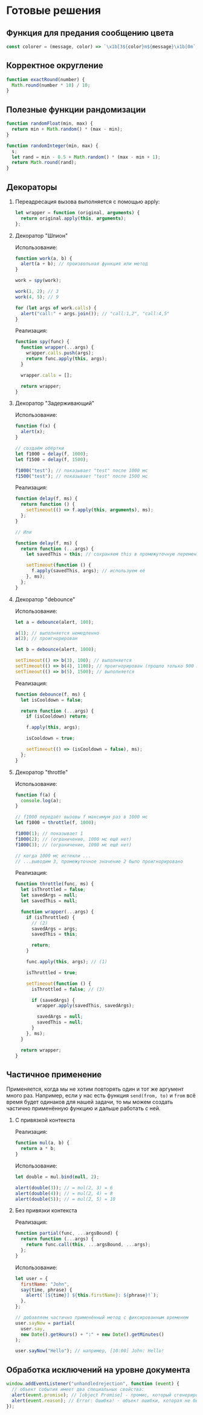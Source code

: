 # Готовые решения

## Функция для предания сообщению цвета

```js
const colorer = (message, color) => `\x1b[3${color}m${message}\x1b[0m`;
```

## Корректное округление

```js
function exactRound(number) {
  Math.round(number * 10) / 10;
}
```

## Полезные функции рандомизации

```js
function randomFloat(min, max) {
  return min + Math.random() * (max - min);
}

function randomInteger(min, max) {
  s;
  let rand = min - 0.5 + Math.random() * (max - min + 1);
  return Math.round(rand);
}
```

## Декораторы

1. Переадресация вызова выполняется с помощью apply:

   ```js
   let wrapper = function (original, arguments) {
     return original.apply(this, arguments);
   };
   ```

2. Декоратор "Шпион"

   Использование:

   ```js
   function work(a, b) {
     alert(a + b); // произвольная функция или метод
   }

   work = spy(work);

   work(1, 2); // 3
   work(4, 5); // 9

   for (let args of work.calls) {
     alert("call:" + args.join()); // "call:1,2", "call:4,5"
   }
   ```

   Реализация:

   ```js
   function spy(func) {
     function wrapper(...args) {
       wrapper.calls.push(args);
       return func.apply(this, args);
     }

     wrapper.calls = [];

     return wrapper;
   }
   ```

3. Декоратор "Задерживающий"

   Использование:

   ```js
   function f(x) {
     alert(x);
   }

   // создаём обёртки
   let f1000 = delay(f, 1000);
   let f1500 = delay(f, 1500);

   f1000("test"); // показывает "test" после 1000 мс
   f1500("test"); // показывает "test" после 1500 мс
   ```

   Реализация:

   ```js
   function delay(f, ms) {
     return function () {
       setTimeout(() => f.apply(this, arguments), ms);
     };
   }

   // Или

   function delay(f, ms) {
     return function (...args) {
       let savedThis = this; // сохраняем this в промежуточную переменную

       setTimeout(function () {
         f.apply(savedThis, args); // используем её
       }, ms);
     };
   }
   ```

4. Декоратор "debounce"

   Использование:

   ```js
   let a = debounce(alert, 100);

   a(1); // выполняется немедленно
   a(2); // проигнорирован

   let b = debounce(alert, 1000);

   setTimeout(() => b(3), 100); // выполняется
   setTimeout(() => b(4), 1100); // проигнорирован (прошло только 900 мс от последнего вызова)
   setTimeout(() => b(5), 1500); // выполняется
   ```

   Реализация:

   ```js
   function debounce(f, ms) {
     let isCooldown = false;

     return function (...args) {
       if (isCooldown) return;

       f.apply(this, args);

       isCooldown = true;

       setTimeout(() => (isCooldown = false), ms);
     };
   }
   ```

5. Декоратор "throttle"

   Использование:

   ```js
   function f(a) {
     console.log(a);
   }

   // f1000 передаёт вызовы f максимум раз в 1000 мс
   let f1000 = throttle(f, 1000);

   f1000(1); // показывает 1
   f1000(2); // (ограничение, 1000 мс ещё нет)
   f1000(3); // (ограничение, 1000 мс ещё нет)

   // когда 1000 мс истекли ...
   // ...выводим 3, промежуточное значение 2 было проигнорировано
   ```

   Реализация:

   ```js
   function throttle(func, ms) {
     let isThrottled = false;
     let savedArgs = null;
     let savedThis = null;

     function wrapper(...args) {
       if (isThrottled) {
         // (2)
         savedArgs = args;
         savedThis = this;

         return;
       }

       func.apply(this, args); // (1)

       isThrottled = true;

       setTimeout(function () {
         isThrottled = false; // (3)

         if (savedArgs) {
           wrapper.apply(savedThis, savedArgs);

           savedArgs = null;
           savedThis = null;
         }
       }, ms);
     }

     return wrapper;
   }
   ```

## Частичное применение

Применяется, когда мы не хотим повторять один и тот же аргумент много раз. Например, если у нас есть функция `send(from, to)` и `from` всё время будет одинаков для нашей задачи, то мы можем создать частично применённую функцию и дальше работать с ней.

1. С привязкой контекста

   Реализация:

   ```js
   function mul(a, b) {
     return a * b;
   }
   ```

   Использование:

   ```js
   let double = mul.bind(null, 2);

   alert(double(3)); // = mul(2, 3) = 6
   alert(double(4)); // = mul(2, 4) = 8
   alert(double(5)); // = mul(2, 5) = 10
   ```

2. Без привязки контекста

   Реализация:

   ```js
   function partial(func, ...argsBound) {
     return function (...args) {
       return func.call(this, ...argsBound, ...args);
     };
   }
   ```

   Использование:

   ```js
   let user = {
     firstName: "John",
     say(time, phrase) {
       alert(`[${time}] ${this.firstName}: ${phrase}!`);
     },
   };

   // добавляем частично применённый метод с фиксированным временем
   user.sayNow = partial(
     user.say,
     new Date().getHours() + ":" + new Date().getMinutes()
   );

   user.sayNow("Hello"); // например, [10:00] John: Hello!
   ```

## Обработка исключений на уровне документа

```js
window.addEventListener("unhandledrejection", function (event) {
  // объект события имеет два специальных свойства:
  alert(event.promise); // [object Promise] - промис, который сгенерировал ошибку
  alert(event.reason); // Error: Ошибка! - объект ошибки, которая не была обработана
});
```
